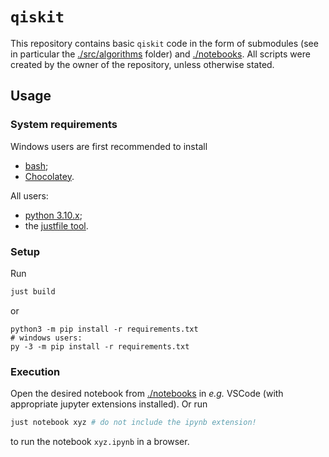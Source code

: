 # `qiskit` #

This repository contains basic `qiskit` code in the form of submodules (see in particular the [./src/algorithms](src/algorithms) folder) and [./notebooks](notebooks).
All scripts were created by the owner of the repository, unless otherwise stated.

## Usage ##

### System requirements ###

Windows users are first recommended to install

- [bash](https://gitforwindows.org);
- [Chocolatey](https://chocolatey.org/install).

All users:

- [python 3.10.x](https://www.python.org/downloads/);
- the [justfile tool](https://github.com/casey/just#installation).

### Setup ###

Run
```bash
just build
```
or
```
python3 -m pip install -r requirements.txt
# windows users:
py -3 -m pip install -r requirements.txt
```

### Execution ###

Open the desired notebook from [./notebooks](notebooks) in _e.g._ VSCode
(with appropriate jupyter extensions installed).
Or run
```bash
just notebook xyz # do not include the ipynb extension!
```
to run the notebook `xyz.ipynb` in a browser.
